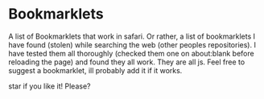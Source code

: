 # Bookmarklets
A list of Bookmarklets that work in safari.
Or rather, a list of bookmarklets I have found (stolen) while searching the web (other peoples repositories). I have tested them all thoroughly (checked them one on about:blank before reloading the page) and found they all work.
They are all js. Feel free to suggest a bookmarklet, ill probably add it if it works.


star if you like it! Please?
